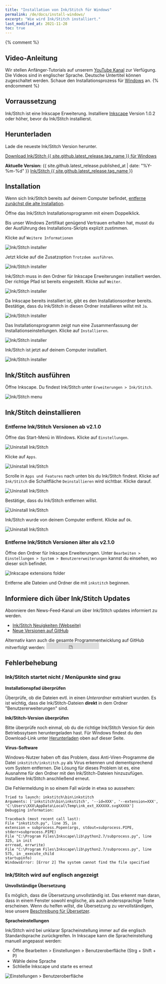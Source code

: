 ```yaml
---
title: "Installation von Ink/Stitch für Windows"
permalink: /de/docs/install-windows/
excerpt: "Wie wird Ink/Stitch installiert."
last_modified_at: 2021-11-28
toc: true
---
```

{% comment %}
## Video-Anleitung

Wir stellen Anfänger-Tutorials auf unserem <i class="fab fa-youtube"></i> [YouTube Kanal](https://www.youtube.com/c/InkStitch) zur Verfügung. Die Videos sind in englischer Sprache. Deutsche Untertitel können zugeschaltet werden. Schaue den Installationsprozess für <i class="fab fa-windows"></i> [Windows](https://www.youtube.com/watch?v=U5htzWZSjA8&list=PLvlbfDmZyXG1ORmeqHdp4aP7J71e7icJP&index=4) an.
{% endcomment %}

## Vorraussetzung

Ink/Stitch ist eine Inkscape Erweiterung. Installiere [Inkscape](https://inkscape.org/release/) Version 1.0.2 oder höher, bevor du Ink/Stitch installierst.

## Herunterladen

Lade die neueste Ink/Stitch Version herunter.

<p><a href="{{ site.github.releases_url }}/latest/download/inkstitch-{{ site.github.latest_release.tag_name }}-windows.exe" class="btn btn--primary btn--large"><i class="fa fa-download " ></i> Download Ink/Stitch {{ site.github.latest_release.tag_name }} für Windows</a></p>

**Aktuelle Version:** {{ site.github.latest_release.published_at | date: "%Y-%m-%d"  }} [Ink/Stitch {{ site.github.latest_release.tag_name }}](https://github.com/inkstitch/inkstitch/releases/latest)

## Installation

Wenn sich Ink/Stitch bereits auf deinem Computer befindet, [entferne zunächst die alte Installation](#inkstitch-deinstallieren).

Öffne das Ink/Stitch Installationsprogramm mit einem Doppelklick.

Bis unser Windows Zertifikat genügend Vertrauen erhalten hat, musst du der Ausführung des Installations-Skripts explizit zustimmen.

Klicke auf `Weitere Informationen`

![Ink/Stitch installer](/assets/images/docs/de/windows-install/installer01.png)

Jetzt klicke auf die Zusatzoption `Trotzdem ausführen`.

![Ink/Stitch installer](/assets/images/docs/de/windows-install/installer02.png)

Ink/Stitch muss in den Ordner für Inkscape Erweiterungen installiert werden. Der richtige Pfad ist bereits eingestellt. Klicke auf `Weiter`.

![Ink/Stitch installer](/assets/images/docs/de/windows-install/installer03.png)

Da Inkscape bereits installiert ist, gibt es den Installationsordner bereits. Bestätige, dass du Ink/Stitch in diesen Ordner installieren willst mit `Ja`.

![Ink/Stitch installer](/assets/images/docs/de/windows-install/installer04.png)

Das Installationsprogramm zeigt nun eine Zusammenfassung der Installationseinstellungen. Klicke auf `Installieren`.

![Ink/Stitch installer](/assets/images/docs/de/windows-install/installer05.png)

Ink/Stitch ist jetzt auf deinem Computer installiert.

![Ink/Stitch installer](/assets/images/docs/de/windows-install/installer06.png)

## Ink/Stitch ausführen

Öffne Inkscape. Du findest Ink/Stitch unter `Erweiterungen > Ink/Stitch`.

![Ink/Stitch menu](/assets/images/docs/de/windows-install/inkstitch-extensions-menu.png)

## Ink/Stitch deinstallieren

### Entferne Ink/Stitch Versionen ab v2.1.0

Öffne das Start-Menü in Windows. Klicke auf `Einstellungen`.

![Uninstall Ink/Stitch](/assets/images/docs/de/windows-install/uninstall01.png)

Klicke auf `Apps`.

![Uninstall Ink/Stitch](/assets/images/docs/de/windows-install/uninstall02.png)

Scrolle in `Apps und Features` nach unten bis du Ink/Stitch findest.
Klicke auf `Ink/Stitch` die Schaltfläche `Deinstallieren` wird sichtbar. Klicke darauf.

![Uninstall Ink/Stitch](/assets/images/docs/de/windows-install/uninstall03.png)

Bestätige, dass du Ink/Stitch entfernen willst.

![Uninstall Ink/Stitch](/assets/images/docs/de/windows-install/uninstall04.png)

Ink/Stitch wurde von deinem Computer entfernt. Klicke auf `Ok`.

![Uninstall Ink/Stitch](/assets/images/docs/de/windows-install/uninstall05.png)

### Entferne Ink/Stitch Versionen älter als v2.1.0

Öffne den Ordner für Inkscape Erweiterungen. Unter `Bearbeiten > Einstellungen > System > Benutzererweiterungen` kannst du einsehen, wo dieser sich befindet.

![Inkscape extensions folder](/assets/images/docs/de/extensions-folder-location-windows.jpg)

Entferne alle Dateien und Ordner die mit `inkstitch` beginnen.

## Informiere dich über Ink/Stitch Updates

Abonniere den News-Feed-Kanal um über Ink/Stitch updates informiert zu werden.

* <i class="fas fa-fw fa-rss-square" aria-hidden="true" style="color: #ffb400;"></i> [Ink/Stitch Neuigkeiten (Webseite)](/feed.xml)<br />
* <i class="fas fa-fw fa-rss-square" aria-hidden="true" style="color: #ffb400;"></i> [Neue Versionen auf GitHub](https://github.com/inkstitch/inkstitch/releases.atom)<br>

<p>Alternativ kann auch die gesamte Programmentwicklung auf GitHub mitverfolgt werden: <iframe style="display: inline-block;" src="https://ghbtns.com/github-btn.html?user=inkstitch&repo=inkstitch&type=watch&count=true&v=2" frameborder="0" scrolling="0" width="170px" height="20px"></iframe></p>

## Fehlerbehebung

### Ink/Stitch startet nicht / Menüpunkte sind grau

**Installationspfad überprüfen**

Überprüfe, ob die Dateien evtl. in einen *Unterordner* extrahiert wurden.
Es ist wichtig, dass die Ink/Stitch-Dateien **direkt** in dem Ordner "Benutzererweiterungen" sind.

**Ink/Stitch-Version überprüfen**

Bitte überprüfe noch einmal, ob du die richtige Ink/Stitch Version für dein Betriebssytsem heruntergeladen hast.
Für Windows findest du den Download-Link unter [Herunterladen](#herunterladen) oben auf dieser Seite.

**Virus-Software**

Windows-Nutzer haben oft das Problem, dass Anti-Viren-Programme die Datei `inkstitch/inkstitch.py` als Virus erkennen und dementsprechend vom System entfernen.
Die Lösung für dieses Problem ist es, eine Ausnahme für den Ordner mit den Ink/Stitch-Dateien hinzuzufügen. Installiere Ink/Stitch anschließend erneut.

Die Fehlermeldung in so einem Fall würde in etwa so aussehen:

```
Tried to launch: inkstitch\bin\inkstitch
Arguments: ['inkstitch\bin\inkstitch', '--id=XXX', '--extension=XXX', 'C:\Users\XXX\AppData\Local\Temp\ink_ext_XXXXXX.svgXXXXX']
Debugging information:

Traceback (most recent call last):
File "inkstitch.py", line 35, in
extension = subprocess.Popen(args, stdout=subprocess.PIPE, stderr=subprocess.PIPE)
File "C:\Program Files\Inkscape\lib\python2.7/subprocess.py", line 325, in init
errread, errwrite)
File "C:\Program Files\Inkscape\lib\python2.7/subprocess.py", line 575, in _execute_child
startupinfo)
WindowsError: [Error 2] The system cannot find the file specified
```

### Ink/Stitch wird auf englisch angezeigt

**Unvollständige Übersetzung**

Es möglich, dass die Übersetzung unvollständig ist. Das erkennt man daran, dass in einem Fenster sowohl englische, als auch anderssprachige Texte erscheinen.
Wenn du helfen willst, die Übersetzung zu vervollständigen, lese unsere [Beschreibung für Übersetzer](/de/developers/localize/).


**Spracheinstellungen**

Ink/Stitch wird bei unklarar Spracheinstellung immer auf die englisch Standardsprache zurückgreifen.
In Inkscape kann die Spracheinstellung manuell angepasst werden:
  * Öffne Bearbeiten > Einstellungen > Benutzeroberfläche (Strg + Shift + P)
  * Wähle deine Sprache
  * Schließe Inkscape und starte es erneut

![Einstellungen > Benutzeroberfläche](/assets/images/docs/de/preferences_language.png)

